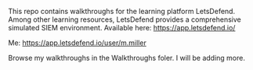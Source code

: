 This repo contains walkthroughs for the learning platform LetsDefend.
Among other learning resources, LetsDefend provides a comprehensive simulated SIEM environment.
Available here: https://app.letsdefend.io/

Me: https://app.letsdefend.io/user/m.miller

Browse my walkthroughs in the Walkthroughs foler. I will be adding more.
